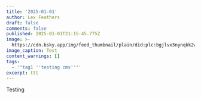 ```yaml
---
title: '2025-01-01'
author: Lex Feathers
draft: false
comments: false
published: 2025-01-01T21:15:45.775Z
image: >-
  https://cdn.bsky.app/img/feed_thumbnail/plain/did:plc:bgjlvx3nynqkk2wgnpgukl5p/bafkreidzlyyjucgfahayc5t42ecjtjtad2hu5ll7czq5nv2unhudncumzm@jpeg
image_caption: Test
content_warnings: []
tags:
  - '"tag1 ''testing cms''"'
excerpt: ttt
---
```

Testing
